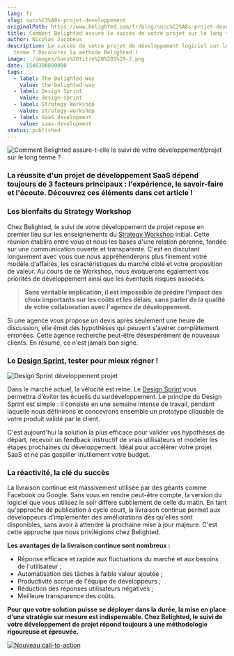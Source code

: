 ```yaml
---
lang: fr
slug: succ%C3%A8s-projet-developpement
originalPath: https://www.belighted.com/fr/blog/succ%C3%A8s-projet-developpement
title: Comment Belighted assure le succès de votre projet sur le long terme ?
author: Nicolas Jacobeus
description: Le succès de votre projet de développement logiciel sur le long
  terme ? Découvrez la méthode Belighted !
image: ./images/Sans%20titre%20%285%29-2.png
date: 1546300800000
tags:
  - label: The Belighted Way
    value: the-belighted-way
  - label: Design Sprint
    value: design-sprint
  - label: Strategy Workshop
    value: strategy-workshop
  - label: SaaS development
    value: saas-development
status: published
---
```

![Comment Belighted assure-t-elle le suivi de votre développement/projet sur le long terme ?](/images/legacy/7wb7Js9WoiVV-Da6o7b6T.png)

### La réussite d'un projet de développement SaaS dépend toujours de 3 facteurs principaux : l'expérience, le savoir-faire et l'écoute. Découvrez ces éléments dans cet article !

### **Les bienfaits du Strategy Workshop**

Chez Belighted, le suivi de votre développement de projet repose en premier lieu sur les enseignements du [Strategy Workshop](/fr/strategy-workshop?hsCtaTracking=705bb3ef-d4d4-4bf5-a92f-edb543febb82%7C906bbf13-77ac-46b0-8b2c-e6ac05415670) initial. Cette réunion établira entre vous et nous les bases d'une relation pérenne, fondée sur une communication ouverte et transparente. C'est en discutant longuement avec vous que nous appréhenderons plus finement votre modèle d'affaires, les caractéristiques du marché ciblé et votre proposition de valeur. Au cours de ce Workshop, nous évoquerons également vos priorités de développement ainsi que les éventuels risques associés. 

> **Sans véritable implication, il est impossible de prédire l'impact des choix importants sur les coûts et les délais**, **sans parler de la qualité de votre collaboration avec l'agence de développement.**

Si une agence vous propose un devis après seulement une heure de discussion, elle émet des hypothèses qui peuvent s'avérer complètement erronées. Cette agence recherche peut-être désespérément de nouveaux clients. En résumé, ce n'est jamais bon signe.

### **Le [Design Sprint](/fr/design-sprint), tester pour mieux régner !**

![Design Sprint développement projet](/images/legacy/2nLqw6BNkiqS0jG-3DU3y.png)

Dans le marché actuel, la vélocité est reine. Le [Design Sprint](/fr/design-sprint?hsCtaTracking=d01ceabb-c371-43d7-8dd1-98961cc0e7d6%7C3ec00ba2-92cf-4c30-8290-d7171c6d55f7) vous permettra d'éviter les écueils du surdéveloppement. Le principe du Design Sprint est simple : il consiste en une semaine intense de travail, pendant laquelle nous définirons et concevrons ensemble un prototype cliquable de votre produit validé par le client.

C'est aujourd'hui la solution la plus efficace pour valider vos hypothèses de départ, recevoir un feedback instructif de vrais utilisateurs et modeler les étapes prochaines du développement. Idéal pour accélérer votre projet SaaS et ne pas gaspiller inutilement votre budget. 

### **La réactivité, la clé du succès**

La livraison continue est massivement utilisée par des géants comme Facebook ou Google. Sans vous en rendre peut-être compte, la version du logiciel que vous utilisez le soir diffère subtilement de celle du matin. En tant qu'approche de publication à cycle court, la livraison continue permet aux développeurs d'implémenter des améliorations dès qu'elles sont disponibles, sans avoir à attendre la prochaine mise à jour majeure. C'est cette approche que nous privilégions chez Belighted.

**Les avantages de la livraison continue sont nombreux :**

*   Réponse efficace et rapide aux fluctuations du marché et aux besoins de l'utilisateur ;
*   Automatisation des tâches à faible valeur ajoutée ;
*   Productivité accrue de l'équipe de développeurs ;
*   Réduction des réponses utilisateurs négatives ;
*   Meilleure transparence des coûts.

**Pour que votre solution puisse se déployer dans la durée, la mise en place d'une stratégie sur mesure est indispensable. Chez Belighted, le suivi de votre développement de projet répond toujours à une méthodologie rigoureuse et éprouvée.**

[![Nouveau call-to-action](/images/legacy-cta/Htz_P1iMXy1bwRoC6u7Xy.png)](https://cta-redirect.hubspot.com/cta/redirect/1684659/efa19144-ba00-4802-bd26-7c27dbad25ab)
